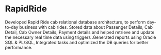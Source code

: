# RapidRide
Developed Rapid Ride cab relational database architecture, to perform day-to-day business with cab rides. Stored data about Passenger Details, Cab Detail, Cab Owner Details,  Payment details and helped retrieve and update the necessary real time data using triggers .Generated reports using Oracle SQL &amp; PL/SQL, Integrated tasks and optimized the DB queries for better performance.
